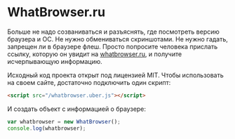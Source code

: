 WhatBrowser.ru
===========

Больше не надо созваниваться и разъяснять, где посмотреть версию браузера и ОС. Не нужно обмениваться скриншотами. Не нужно гадать, запрещен ли в браузере флеш.
Просто попросите человека прислать ссылку, которую он увидит на [whatbrowser.ru](http://whatbrowser.ru), и получите исчерпывающую информацию.

Исходный код проекта открыт под лицензией MIT. Чтобы использовать на своем сайте, достаточно подключить один скрипт:

```html
<script src="/whatbrowser.uber.js"></script>
```

И создать объект с информацией о браузере:

```js
var whatbrowser = new WhatBrowser();
console.log(whatbrowser);
```
